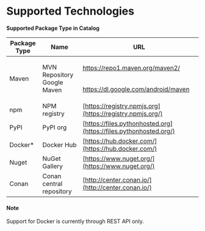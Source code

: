 # Supported Technologies

**Supported Package Type in Catalog**

| Package Type | Name                                  | URL                                                                                                                                                                                   |
| ------------ | ------------------------------------- | ------------------------------------------------------------------------------------------------------------------------------------------------------------------------------------- |
| Maven        | <p>MVN Repository<br>Google Maven</p> | <p><a href="https://repo1.maven.org/maven2/">https://repo1.maven.org/maven2/</a></p><p><br><a href="https://dl.google.com/android/maven2">https://dl.google.com/android/maven</a></p> |
| npm          | NPM registry                          | [https://registry.npmjs.org](https://registry.npmjs.org/)                                                                                                                             |
| PyPI         | PyPI org                              | [https://files.pythonhosted.org](https://files.pythonhosted.org/)                                                                                                                     |
| Docker\*     | Docker Hub                            | [https://hub.docker.com/](https://hub.docker.com/)                                                                                                                                    |
| Nuget        | NuGet Gallery                         | [https://www.nuget.org/](https://www.nuget.org/)                                                                                                                                      |
| Conan        | Conan central repository              | [http://center.conan.io/](http://center.conan.io/)                                                                                                                                    |

#### Note

Support for Docker is currently through REST API only.
